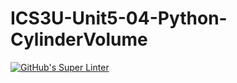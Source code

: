 # ICS3U-Unit5-04-Python-CylinderVolume

[![GitHub's Super Linter](https://github.com/dbcalitis/ICS3U-Unit5-04-Python-CylinderVolume/workflows/GitHub's%20Super%20Linter/badge.svg)](https://github.com/dbcalitis/ICS3U-Unit5-04-Python-CylinderVolume/actions)

